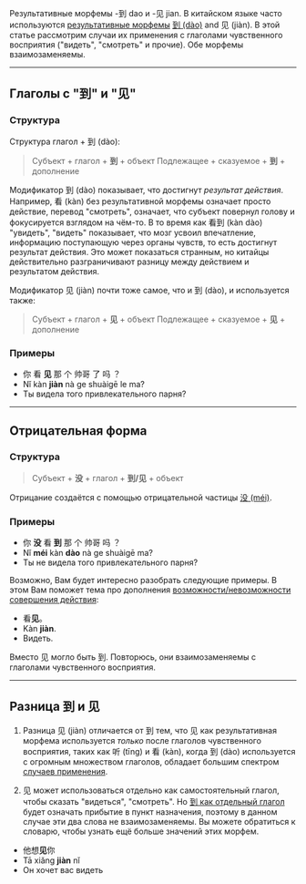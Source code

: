 Результативные морфемы -到 dao и -见 jian. В китайском языке часто используются [результативные морфемы](https://wikihsk.ru/publ/spravochnik/glossarij/rezultativnye_morfemy_glagolnye_dopolnenija_rezultata/25-1-0-484) [到 (dào)](https://wikihsk.ru/publ/spravochnik/kitajskie_slova/dao/23-1-0-534) and 见 (jiàn). В этой статье рассмотрим случаи их применения с глаголами чувственного восприятия ("видеть", "смотреть" и прочие). Обе морфемы взаимозаменяемы.

---

## Глаголы с "到" и "见"

### Структура

Структура глагол + 到 (dào):

> Субъект + глагол + **到** + объект
> Подлежащее + сказуемое + **到** + дополнение

Модификатор 到 (dào) показывает, что достигнут _результат действия_. Например, 看 (kàn) без результативной морфемы означает просто действие, перевод "смотреть", означает, что субъект повернул голову и фокусируется взглядом на чём-то. В то время как 看到 (kàn dào) "увидеть", "видеть" показывает, что мозг усвоил впечатление, информацию поступающую через органы чувств, то есть достигнут результат действия. Это может показаться странным, но китайцы действительно разграничивают разницу между действием и результатом действия.

Модификатор 见 (jiàn) почти тоже самое, что и 到 (dào), и используется также:

> Субъект + глагол + **见** + объект
> Подлежащее + сказуемое + **见** + дополнение

### Примеры

- 你 看 **见** 那 个 帅哥 了 吗 ？ 
- Nǐ kàn **jiàn** nà ge shuàigē le ma? 
- Ты видела того привлекательного парня?

---

## Отрицательная форма

### Структура

> Субъект + **没** + глагол + **到/见** + объект

Отрицание создаётся с помощью отрицательной частицы [没 (méi)](https://wikihsk.ru/publ/grammatika/hsk_1_nachinajushhaja_grammatika/otricatelnye_predlozhenija_v_proshedshem_vremeni/2-1-0-28).

### Примеры

- 你 **没** 看 **到** 那 个 帅哥 吗 ？ 
- Nǐ **méi** kàn **dào** nà ge shuàigē ma? 
- Ты не видела того привлекательного парня?

Возможно, Вам будет интересно разобрать следующие примеры. В этом Вам поможет тема про дополнения [возможности/невозможности совершения действия](https://wikihsk.ru/publ/grammatika/hsk_3_srednjaja_grammatika_kitajskogo_jazyka/positive_and_negative_potential_complements/4-1-0-212):

- 看**见**。 
- Kàn **jiàn**. 
- Видеть.

Вместо 见 могло быть 到. Повторюсь, они взаимозаменяемы с глаголами чувственного восприятия.

---

## Разница 到 и 见

1. Разница 见 (jiàn) отличается от 到 тем, что 见 как результативная морфема используется _только_ после глаголов чувственного восприятия, таких как 听 (tīng) и 看 (kàn), когда 到 (dào) используется с огромным множеством глаголов, обладает большим спектром [случаев применения](https://wikihsk.ru/publ/grammatika/hsk_3_srednjaja_grammatika_kitajskogo_jazyka/glagolnoe_rezultativnoe_dopolnenie_dao_i_dopolnenija_vozmozhnosti_dedao_i_budao/4-1-0-219).

2. 见 может использоваться отдельно как самостоятельный глагол, чтобы сказать "видеться", "смотреть". Но [到 как отдельный глагол](https://wikihsk.ru/publ/grammatika/hsk_2_ehlementarnaja_grammatika_kitajskogo_jazyka/pribyt_v_punkt_naznachenija_s_pomoshhju_dao_i_vypolnit_dejstvie/3-1-0-110) будет означать прибытие в пункт назначения, поэтому в данном случае эти два слова не взаимозаменяемы. Вы можете обратиться к словарю, чтобы узнать ещё больше значений этих морфем.

- 他想**见**你
- Tā xiǎng **jiàn** nǐ
- Он хочет вас видеть
